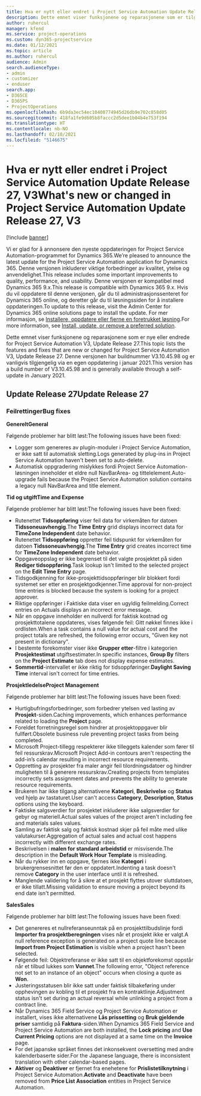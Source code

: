 ```yaml
---
title: Hva er nytt eller endret i Project Service Automation Update Release 27, V3
description: Dette emnet viser funksjonene og reparasjonene som er tilgjengelig i Project Service Automation Update Release 27, V3.
author: ruhercul
manager: kfend
ms.service: project-operations
ms.custom: dyn365-projectservice
ms.date: 01/12/2021
ms.topic: article
ms.author: ruhercul
audience: Admin
search.audienceType:
- admin
- customizer
- enduser
search.app:
- D365CE
- D365PS
- ProjectOperations
ms.openlocfilehash: 6b9da3ec54ec10408774945d26db9e702c858d05
ms.sourcegitcommit: 418fa1fe9d605b8faccc2d5dee1b04b4e753f194
ms.translationtype: HT
ms.contentlocale: nb-NO
ms.lasthandoff: 02/10/2021
ms.locfileid: "5146675"
---
```

# <a name="whats-new-or-changed-in-project-service-automation-update-release-27-v3"></a><span data-ttu-id="e96bf-103">Hva er nytt eller endret i Project Service Automation Update Release 27, V3</span><span class="sxs-lookup"><span data-stu-id="e96bf-103">What's new or changed in Project Service Automation Update Release 27, V3</span></span>

[!include [banner](../includes/psa-now-project-operations.md)]

<span data-ttu-id="e96bf-104">Vi er glad for å annonsere den nyeste oppdateringen for Project Service Automation-programmet for Dynamics 365.</span><span class="sxs-lookup"><span data-stu-id="e96bf-104">We’re pleased to announce the latest update for the Project Service Automation application for Dynamics 365.</span></span> <span data-ttu-id="e96bf-105">Denne versjonen inkluderer viktige forbedringer av kvalitet, ytelse og anvendelighet.</span><span class="sxs-lookup"><span data-stu-id="e96bf-105">This release includes some important improvements to quality, performance, and usability.</span></span> <span data-ttu-id="e96bf-106">Denne versjonen er kompatibel med Dynamics 365 9.x.</span><span class="sxs-lookup"><span data-stu-id="e96bf-106">This release is compatible with Dynamics 365 9.x.</span></span> <span data-ttu-id="e96bf-107">Hvis du vil oppdatere til denne versjonen, går du til administrasjonssenteret for Dynamics 365 online, og deretter går du til løsningssiden for å installere oppdateringen.</span><span class="sxs-lookup"><span data-stu-id="e96bf-107">To update to this release, visit the Admin Center for Dynamics 365 online solutions page to install the update.</span></span> <span data-ttu-id="e96bf-108">For mer informasjon, se [Installere, oppdatere eller fjerne en foretrukket løsning](https://docs.microsoft.com/power-platform/admin/install-remove-preferred-solution).</span><span class="sxs-lookup"><span data-stu-id="e96bf-108">For more information, see [Install, update, or remove a preferred solution](https://docs.microsoft.com/power-platform/admin/install-remove-preferred-solution).</span></span>

<span data-ttu-id="e96bf-109">Dette emnet viser funksjonene og reparasjonene som er nye eller endrede for Project Service Automation V3, Update Release 27.</span><span class="sxs-lookup"><span data-stu-id="e96bf-109">This topic lists the features and fixes that are new or changed for Project Service Automation V3, Update Release 27.</span></span> <span data-ttu-id="e96bf-110">Denne versjonen har buildnummer V3.10.45.98 og er vanligvis tilgjengelig via en egen oppdatering i januar 2021.</span><span class="sxs-lookup"><span data-stu-id="e96bf-110">This version has a build number of V3.10.45.98 and is generally available through a self-update in January 2021.</span></span>

## <a name="update-release-27"></a><span data-ttu-id="e96bf-111">Update Release 27</span><span class="sxs-lookup"><span data-stu-id="e96bf-111">Update Release 27</span></span>

### <a name="bug-fixes"></a><span data-ttu-id="e96bf-112">Feilrettinger</span><span class="sxs-lookup"><span data-stu-id="e96bf-112">Bug fixes</span></span>

<span data-ttu-id="e96bf-113">**Generelt**</span><span class="sxs-lookup"><span data-stu-id="e96bf-113">**General**</span></span>

<span data-ttu-id="e96bf-114">Følgende problemer har blitt løst:</span><span class="sxs-lookup"><span data-stu-id="e96bf-114">The following issues have been fixed:</span></span>

- <span data-ttu-id="e96bf-115">Logger som genereres av plugin-moduler i Project Service Automation, er ikke satt til automatisk sletting.</span><span class="sxs-lookup"><span data-stu-id="e96bf-115">Logs generated by plug-ins in Project Service Automation haven't been set to auto-delete.</span></span>
- <span data-ttu-id="e96bf-116">Automatisk oppgradering mislykkes fordi Project Service Automation-løsningen inneholder et eldre null NavBarArea- og tittelelement.</span><span class="sxs-lookup"><span data-stu-id="e96bf-116">Auto-upgrade fails because the Project Service Automation solution contains a legacy null NavBarArea and title element.</span></span>

<span data-ttu-id="e96bf-117">**Tid og utgift**</span><span class="sxs-lookup"><span data-stu-id="e96bf-117">**Time and Expense**</span></span>

<span data-ttu-id="e96bf-118">Følgende problemer har blitt løst:</span><span class="sxs-lookup"><span data-stu-id="e96bf-118">The following issues have been fixed:</span></span>

- <span data-ttu-id="e96bf-119">Rutenettet **Tidsoppføring** viser feil data for virkemåten for datoen **Tidssoneuavhengig**.</span><span class="sxs-lookup"><span data-stu-id="e96bf-119">The **Time Entry** grid displays incorrect data for **TimeZone Independent** date behavior.</span></span>
- <span data-ttu-id="e96bf-120">Rutenettet **Tidsoppføring** oppretter feil tidspunkt for virkemåten for datoen **Tidssoneuavhengig**.</span><span class="sxs-lookup"><span data-stu-id="e96bf-120">The **Time Entry** grid creates incorrect time for **TimeZone Independent** date behavior.</span></span>
- <span data-ttu-id="e96bf-121">Oppgaveoppslag er ikke begrenset til det valgte prosjektet på siden **Rediger tidsoppføring**.</span><span class="sxs-lookup"><span data-stu-id="e96bf-121">Task lookup isn't limited to the selected project on the **Edit Time Entry** page.</span></span>
- <span data-ttu-id="e96bf-122">Tidsgodkjenning for ikke-prosjekttidsoppføringer blir blokkert fordi systemet ser etter en prosjektgodkjenner.</span><span class="sxs-lookup"><span data-stu-id="e96bf-122">Time approval for non-project time entries is blocked because the system is looking for a project approver.</span></span>
- <span data-ttu-id="e96bf-123">Riktige oppføringer i Faktiske data viser en ugyldig feilmelding.</span><span class="sxs-lookup"><span data-stu-id="e96bf-123">Correct entries on Actuals displays an incorrect error message.</span></span>
- <span data-ttu-id="e96bf-124">Når en oppgave inneholder en nullverdi for faktisk kostnad og prosjekttotalene oppdateres, vises følgende feil: Gitt nøkkel finnes ikke i ordlisten.</span><span class="sxs-lookup"><span data-stu-id="e96bf-124">When a task contains a null value for actual cost and the project totals are refreshed, the following error occurs, "Given key not present in dictionary".</span></span>
- <span data-ttu-id="e96bf-125">I bestemte forekomster viser ikke **Grupper etter**-filtre i kategorien **Prosjektestimat** utgiftsestimater.</span><span class="sxs-lookup"><span data-stu-id="e96bf-125">In specific instances, **Group By** filters on the **Project Estimate** tab does not display expense estimates.</span></span>
- <span data-ttu-id="e96bf-126">**Sommertid**-intervallet er ikke riktig for tidsoppføringer.</span><span class="sxs-lookup"><span data-stu-id="e96bf-126">**Daylight Saving Time** interval isn't correct for time entries.</span></span>

<span data-ttu-id="e96bf-127">**Prosjektledelse**</span><span class="sxs-lookup"><span data-stu-id="e96bf-127">**Project Management**</span></span>

<span data-ttu-id="e96bf-128">Følgende problemer har blitt løst:</span><span class="sxs-lookup"><span data-stu-id="e96bf-128">The following issues have been fixed:</span></span>

- <span data-ttu-id="e96bf-129">Hurtigbufringsforbedringer, som forbedrer ytelsen ved lasting av **Prosjekt**-siden.</span><span class="sxs-lookup"><span data-stu-id="e96bf-129">Caching improvements, which enhances performance related to loading the **Project** page.</span></span>
- <span data-ttu-id="e96bf-130">Foreldet forretningsregel som hindrer at prosjektoppgaver blir fullført.</span><span class="sxs-lookup"><span data-stu-id="e96bf-130">Obsolete business rule preventing project tasks from being completed.</span></span>
- <span data-ttu-id="e96bf-131">Microsoft Project-tillegg respekterer ikke tilleggets kalender som fører til feil ressurskrav.</span><span class="sxs-lookup"><span data-stu-id="e96bf-131">Microsoft Project Add-in contours aren't respecting the add-in’s calendar resulting in incorrect resource requirements.</span></span>
- <span data-ttu-id="e96bf-132">Oppretting av prosjekter fra maler angir feil tilordningsdatoer og hindrer muligheten til å generere ressurskrav.</span><span class="sxs-lookup"><span data-stu-id="e96bf-132">Creating projects from templates incorrectly sets assignment dates and prevents the ability to generate resource requirements.</span></span>
- <span data-ttu-id="e96bf-133">Brukeren har ikke tilgang alternativene **Kategori**, **Beskrivelse** og **Status** ved hjelp av tastaturet.</span><span class="sxs-lookup"><span data-stu-id="e96bf-133">User can't access **Category**, **Description**, **Status** options using the keyboard.</span></span>
- <span data-ttu-id="e96bf-134">Faktiske salgsverdier for prosjektet inkluderer ikke salgsverdier for gebyr og materiell.</span><span class="sxs-lookup"><span data-stu-id="e96bf-134">Actual sales values of the project aren't including fee and materials sales values.</span></span>
- <span data-ttu-id="e96bf-135">Samling av faktisk salg og faktisk kostnad skjer på feil måte med ulike valutakurser.</span><span class="sxs-lookup"><span data-stu-id="e96bf-135">Aggregation of actual sales and actual cost happens incorrectly with different exchange rates.</span></span>
- <span data-ttu-id="e96bf-136">Beskrivelsen i **malen for standard arbeidstid** er misvisende.</span><span class="sxs-lookup"><span data-stu-id="e96bf-136">The description in the **Default Work Hour Template** is misleading.</span></span>
- <span data-ttu-id="e96bf-137">Når du rykker inn en oppgave, fjernes ikke **Kategori** i brukergrensesnittet før den er oppdatert.</span><span class="sxs-lookup"><span data-stu-id="e96bf-137">Indenting a task doesn't remove **Category** in the user interface until it is refreshed.</span></span>
- <span data-ttu-id="e96bf-138">Manglende validering for å sikre at et prosjekt flyttes utover sluttdatoen, er ikke tillatt.</span><span class="sxs-lookup"><span data-stu-id="e96bf-138">Missing validation to ensure moving a project beyond its end date isn't permitted.</span></span>

<span data-ttu-id="e96bf-139">**Sales**</span><span class="sxs-lookup"><span data-stu-id="e96bf-139">**Sales**</span></span>

<span data-ttu-id="e96bf-140">Følgende problemer har blitt løst:</span><span class="sxs-lookup"><span data-stu-id="e96bf-140">The following issues have been fixed:</span></span>

- <span data-ttu-id="e96bf-141">Det genereres et nullreferanseunntak på en prosjekttilbudslinje fordi **Importer fra prosjektberegningen** vises når et prosjekt ikke er valgt.</span><span class="sxs-lookup"><span data-stu-id="e96bf-141">A null reference exception is generated on a project quote line because **Import from Project Estimation** is visible when a project hasn't been selected.</span></span>
- <span data-ttu-id="e96bf-142">Følgende feil: Objektreferanse er ikke satt til en objektforekomst oppstår når et tilbud lukkes som **Vunnet**.</span><span class="sxs-lookup"><span data-stu-id="e96bf-142">The following error, "Object reference not set to an instance of an object" occurs when closing a quote as **Won**.</span></span>
- <span data-ttu-id="e96bf-143">Justeringsstatusen blir ikke satt under faktisk tilbakeføring under opphevingen av kobling til et prosjekt fra en kontraktlinje.</span><span class="sxs-lookup"><span data-stu-id="e96bf-143">Adjustment status isn't set during an actual reversal while unlinking a project from a contract line.</span></span>
- <span data-ttu-id="e96bf-144">Når Dynamics 365 Field Service og Project Service Automation er installert, vises ikke alternativene **Lås prissetting** og **Bruk gjeldende priser** samtidig på **Faktura**-siden.</span><span class="sxs-lookup"><span data-stu-id="e96bf-144">When Dynamics 365 Field Service and Project Service Automation are both installed, the **Lock pricing** and **Use Current Pricing** options are not displayed at a same time on the **Invoice** page.</span></span>
- <span data-ttu-id="e96bf-145">For det japanske språket finnes det inkonsekvent oversetting med andre kalenderbaserte sider.</span><span class="sxs-lookup"><span data-stu-id="e96bf-145">For the Japanese language, there is inconsistent translation with other calendar-based pages.</span></span>
- <span data-ttu-id="e96bf-146">**Aktiver** og **Deaktiver** er fjernet fra enehetene for **Prislistetilknytning** i Project Service Automation.</span><span class="sxs-lookup"><span data-stu-id="e96bf-146">**Activate** and **Deactivate** have been removed from **Price List Association** entities in Project Service Automation.</span></span>
